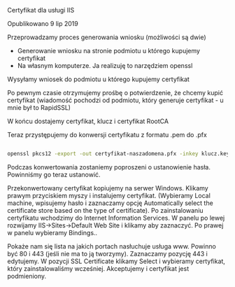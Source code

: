 <!--
.. title: Certyfikat dla usługi IIS
.. slug: certyfikat-dla-uslugi-iis
.. date: 2019-07-09
.. tags: windows, iis, certyfikat, ssl
.. category: tech
.. link: 
.. description: 
.. type: text
-->


Certyfikat dla usługi IIS

Opublikowano 9 lip 2019

Przeprowadzamy proces generowania wniosku (możliwości są dwie)

- Generowanie wniosku na stronie podmiotu u którego kupujemy certyfikat
- Na własnym komputerze. Ja realizuję to narzędziem openssl

Wysyłamy wniosek do podmiotu u którego kupujemy certyfikat

Po pewnym czasie otrzymujemy prośbę o potwierdzenie, że chcemy kupić certyfikat (wiadomość pochodzi od podmiotu, który generuje certyfikat - u mnie był to RapidSSL)

W końcu dostajemy certyfikat, klucz i certyfikat RootCA

Teraz przystępujemy do konwersji certyfikatu z formatu .pem do .pfx

```bash

openssl pkcs12 -export -out certyfikat-naszadomena.pfx -inkey klucz.key -in certyfikat-naszadomena.pem -certfile RootCA.pem

```

Podczas konwertowania zostaniemy poproszeni o ustanowienie hasła. Powinniśmy go teraz ustanowić.

Przekonwertowany certyfikat kopiujemy na serwer Windows. Klikamy prawym przyciskiem myszy i instalujemy certyfikat. (Wybieramy Local machine, wpisujemy hasło i zaznaczamy opcję Automatically select the certificate store based on the type of certificate). Po zainstalowaniu certyfikatu wchodzimy do Internet Information Services. W panelu po lewej rozwijamy IIS->Sites->Default Web Site i klikamy aby zaznaczyć. Po prawej w panelu wybieramy Bindings..

Pokaże nam się lista na jakich portach nasłuchuje usługa www. Powinno być 80 i 443 (jeśli nie ma to ją tworzymy). Zaznaczamy pozycję 443 i edytujemy. W pozycji SSL Certificate klikamy Select i wybieramy certyfikat, który zainstalowaliśmy wcześniej. Akceptujemy i certyfikat jest podmieniony.
